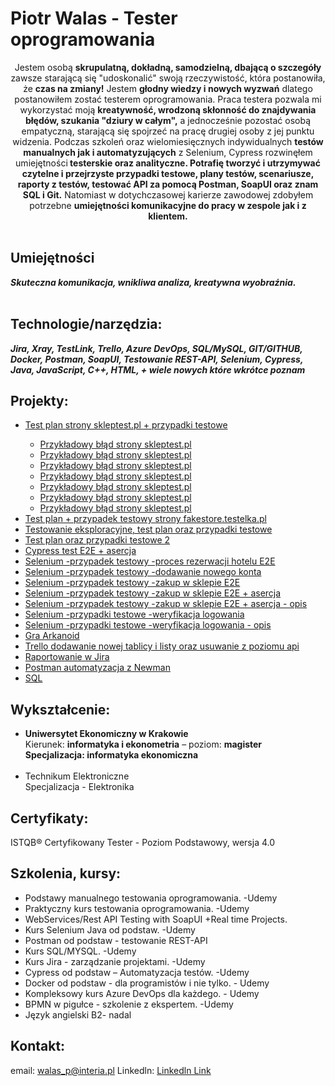 <h1> Piotr Walas - Tester oprogramowania</h1>
<center>Jestem osobą <b>skrupulatną, dokładną, samodzielną, dbającą o szczegóły</b> zawsze starającą się "udoskonalić" swoją rzeczywistość, która postanowiła, że <b>czas na zmiany!</b> Jestem <b>głodny wiedzy i nowych wyzwań</b> dlatego postanowiłem zostać testerem oprogramowania. Praca testera pozwala mi wykorzystać moją <b>kreatywność, wrodzoną skłonność do znajdywania błędów, szukania "dziury w całym",</b> a jednocześnie pozostać osobą empatyczną, starającą się spojrzeć na pracę drugiej osoby z jej punktu widzenia. Podczas szkoleń oraz wielomiesięcznych indywidualnych <b>testów manualnych jak i automatyzujących</b> z Selenium, Cypress rozwinęłem umiejętności<b> testerskie oraz analityczne. Potrafię tworzyć i utrzymywać czytelne i przejrzyste przypadki testowe, plany testów, scenariusze, raporty z testów, testować API za pomocą Postman, SoapUI oraz znam SQL i Git.</b> Natomiast w dotychczasowej karierze zawodowej zdobyłem potrzebne <b>umiejętności komunikacyjne do pracy w zespole jak i z klientem.</b></center>
<br><b><h2>Umiejętności</h2><i>
 Skuteczna komunikacja, wnikliwa analiza, kreatywna wyobraźnia.</i></b></br>
<br><b><h2>Technologie/narzędzia:</h2><i>
Jira, Xray, TestLink, Trello, Azure DevOps, SQL/MySQL, GIT/GITHUB, Docker, Postman, SoapUI, Testowanie REST-API, Selenium, Cypress, Java, JavaScript, C++, HTML, + wiele nowych które wkrótce poznam</i></b></br>


## Projekty:
<ul>
 <li><a href="https://github.com/piotrwalas1/PORTFOLIO/blob/main/Test%20plan_%20Test%20plan%20sklepu%20skleptest.pl%20%2B%20przypadki%20testowe.pdf">Test plan strony skleptest.pl + przypadki testowe</a></li>
 <ul>
  <li><a href="https://github.com/piotrwalas1/PORTFOLIO/blob/main/a1.pdf">Przykładowy błąd strony skleptest.pl</a></li>
  <li><a href="https://github.com/piotrwalas1/PORTFOLIO/blob/main/d1.pdf">Przykładowy błąd strony skleptest.pl</a></li>
  <li><a href="https://github.com/piotrwalas1/PORTFOLIO/blob/main/d2.pdf">Przykładowy błąd strony skleptest.pl</a></li>
  <li><a href="https://github.com/piotrwalas1/PORTFOLIO/blob/main/d3.pdf">Przykładowy błąd strony skleptest.pl</a></li>
  <li><a href="https://github.com/piotrwalas1/PORTFOLIO/blob/main/b1.pdf">Przykładowy błąd strony skleptest.pl</a></li>
  <li><a href="https://github.com/piotrwalas1/PORTFOLIO/blob/main/e2.pdf">Przykładowy błąd strony skleptest.pl</a></li>
  <li><a href="https://github.com/piotrwalas1/PORTFOLIO/blob/main/e3.pdf">Przykładowy błąd strony skleptest.pl</a></li>
  
 </ul>
 <li><a href="https://github.com/piotrwalas1/PORTFOLIO/blob/main/Test%20suite_%20PLAN%20TESTÓW%20-%20strony%20internetowej%20https___fakestore.testelka.pl%20(Suite%20ID_%206).pdf">Test plan + przypadek testowy strony fakestore.testelka.pl </a></li>
<li><a href="https://github.com/piotrwalas1/PORTFOLIO/blob/main/TE_test_report-2024-08-06.pdf">Testowanie eksploracyjne, test plan oraz przypadki testowe</a></li>
<li><a href="https://github.com/piotrwalas1/PORTFOLIO/blob/main/Plan%20testów%20oraz%20weryfikacja%20systemu%20logowania.pdf">Test plan oraz przypadki testowe 2</a></li>
 <li><a href="https://youtu.be/2WA2mN5jAxc">Cypress test E2E + asercja</a></li>
 <li><a href="https://youtu.be/8h3oCCvXjSs">Selenium -przypadek testowy -proces rezerwacji hotelu E2E</a></li>
 <li><a href="https://youtu.be/TcbFRrHZDPk">Selenium -przypadek testowy -dodawanie nowego konta</a></li>
 <li><a href="https://youtu.be/NcaB9kL26W0">Selenium -przypadek testowy -zakup w sklepie E2E</a></li>
 <li><a href="https://youtu.be/XBSL9QZ8WBc">Selenium -przypadek testowy -zakup w sklepie E2E + asercja</a></li>
<li><a href="https://github.com/piotrwalas1/PORTFOLIO/blob/main/Test%20suite_%20Testowanie%20procesu%20zakupu%20E2E%20(Suite%20ID_%208).pdf">Selenium -przypadek testowy -zakup w sklepie E2E + asercja - opis</a></li>
 <li><a href="https://youtu.be/VdX79Av1Mlk">Selenium -przypadki testowe -weryfikacja logowania</a></li>
<li><a href="https://github.com/piotrwalas1/PORTFOLIO/blob/main/Test%20suite_%20Weryfikacja%20procesu%20logowania%20(Suite%20ID_%2012).pdf">Selenium -przypadki testowe -weryfikacja logowania - opis</a></li>
<li><a href="https://youtu.be/Lfj4O_ybb2M">Gra Arkanoid</a></li>
<li><a href="https://youtu.be/ry0coIrIam8">Trello dodawanie nowej tablicy i listy oraz usuwanie z poziomu api</a></li>
<li><a href="https://youtu.be/75e71rICGrI">Raportowanie w Jira</a></li>
 <li><a href="https://youtu.be/AOLgUmCeG2Q">Postman automatyzacja z Newman</a></li>
 <li><a href="https://github.com/piotrwalas1/PORTFOLIO/blob/main/sql.pdf">SQL</a></li>
</ul>


## Wykształcenie: 
<ul>
<li><strong>Uniwersytet Ekonomiczny w Krakowie</strong>
<br>Kierunek: <strong>informatyka i ekonometria</strong> – poziom: <strong>magister</strong></br>
<strong>Specjalizacja: <strong>informatyka ekonomiczna</strong></strong></li>
<br><li>Technikum Elektroniczne</br>
 Specjalizacja - Elektronika
</li></ul>

## Certyfikaty:
ISTQB® Certyfikowany Tester - Poziom Podstawowy, wersja 4.0

## Szkolenia, kursy:
<ul>
 <li>Podstawy manualnego testowania oprogramowania. -Udemy</li>
 <li>Praktyczny kurs testowania oprogramowania. -Udemy</li>
<li>WebServices/Rest API Testing with SoapUI +Real time Projects.</li>
<li>Kurs Selenium Java od podstaw. -Udemy</li>
<li>Postman od podstaw - testowanie REST-API</li>
<li>Kurs SQL/MYSQL. -Udemy</li>
<li>Kurs Jira - zarządzanie projektami. -Udemy</li>
<li>Cypress od podstaw – Automatyzacja testów. -Udemy</li>
 <li>Docker od podstaw - dla programistów i nie tylko. - Udemy</li>
 <li>Kompleksowy kurs Azure DevOps dla każdego. - Udemy</li>
 <li>BPMN w pigułce - szkolenie z ekspertem. -Udemy</li>
<li>Język angielski B2- nadal</li>
</ul>

## Kontakt:
email: walas_p@interia.pl
Linkedln: <a href="https://www.linkedin.com/in/piotr-walas-2650a62b5">Linkedln Link</a>

